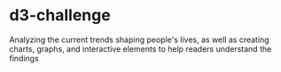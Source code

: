 # d3-challenge
Analyzing the current trends shaping people's lives, as well as creating charts, graphs, and interactive elements to help readers understand the findings
